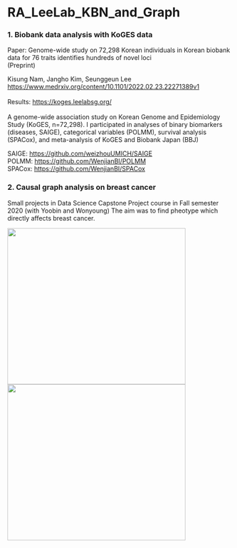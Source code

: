 # RA_LeeLab_KBN_and_Graph

### 1. Biobank data analysis with KoGES data

Paper: Genome-wide study on 72,298 Korean individuals in Korean biobank data for 76 traits identifies hundreds of novel loci <br />
(Preprint) <br />

Kisung Nam, Jangho Kim, Seunggeun Lee <br />
https://www.medrxiv.org/content/10.1101/2022.02.23.22271389v1
<br />
<br />
Results: https://koges.leelabsg.org/  <br/><br/>
A genome-wide association study on Korean Genome and Epidemiology Study (KoGES, n=72,298). I participated in analyses of binary biomarkers (diseases, SAIGE), categorical variables (POLMM), survival analysis (SPACox), and meta-analysis of KoGES and Biobank Japan (BBJ) <br/>

SAIGE: https://github.com/weizhouUMICH/SAIGE <br/>
POLMM: https://github.com/WenjianBI/POLMM <br/>
SPACox: https://github.com/WenjianBI/SPACox <br/>

### 2. Causal graph analysis on breast cancer

Small projects in Data Science Capstone Project course in Fall semester 2020
(with Yoobin and Wonyoung)
The aim was to find pheotype which directly affects breast cancer.

<div>
          <p align="left">
          <img width = "400" height = "350" src = "https://github.com/Flumenlucidum/RA_LeeLab-KoGESandGraph-/blob/main/CausalGraph/Network_all_pc2.jpeg">
          <img width = "400" height = "350" src = "https://github.com/Flumenlucidum/RA_LeeLab-KoGESandGraph-/blob/main/CausalGraph/Network_male_pc2.jpeg">
</div>
